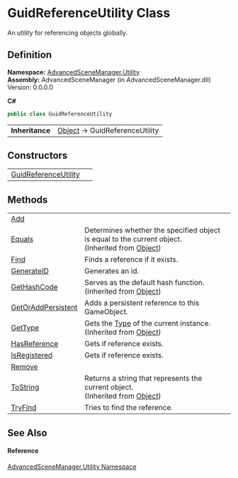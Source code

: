 # GuidReferenceUtility Class


An utility for referencing objects globally.



## Definition
**Namespace:** <a href="N_AdvancedSceneManager_Utility.md">AdvancedSceneManager.Utility</a>  
**Assembly:** AdvancedSceneManager (in AdvancedSceneManager.dll) Version: 0.0.0.0

**C#**
``` C#
public class GuidReferenceUtility
```

<table><tr><td><strong>Inheritance</strong></td><td><a href="https://learn.microsoft.com/dotnet/api/system.object" target="_blank" rel="noopener noreferrer">Object</a>  →  GuidReferenceUtility</td></tr>
</table>



## Constructors
<table>
<tr>
<td><a href="M_AdvancedSceneManager_Utility_GuidReferenceUtility__ctor.md">GuidReferenceUtility</a></td>
<td> </td></tr>
</table>

## Methods
<table>
<tr>
<td><a href="M_AdvancedSceneManager_Utility_GuidReferenceUtility_Add.md">Add</a></td>
<td> </td></tr>
<tr>
<td><a href="https://learn.microsoft.com/dotnet/api/system.object.equals#system-object-equals(system-object)" target="_blank" rel="noopener noreferrer">Equals</a></td>
<td>Determines whether the specified object is equal to the current object.<br />(Inherited from <a href="https://learn.microsoft.com/dotnet/api/system.object" target="_blank" rel="noopener noreferrer">Object</a>)</td></tr>
<tr>
<td><a href="M_AdvancedSceneManager_Utility_GuidReferenceUtility_Find.md">Find</a></td>
<td>Finds a reference if it exists.</td></tr>
<tr>
<td><a href="M_AdvancedSceneManager_Utility_GuidReferenceUtility_GenerateID.md">GenerateID</a></td>
<td>Generates an id.</td></tr>
<tr>
<td><a href="https://learn.microsoft.com/dotnet/api/system.object.gethashcode" target="_blank" rel="noopener noreferrer">GetHashCode</a></td>
<td>Serves as the default hash function.<br />(Inherited from <a href="https://learn.microsoft.com/dotnet/api/system.object" target="_blank" rel="noopener noreferrer">Object</a>)</td></tr>
<tr>
<td><a href="M_AdvancedSceneManager_Utility_GuidReferenceUtility_GetOrAddPersistent.md">GetOrAddPersistent</a></td>
<td>Adds a persistent reference to this GameObject.</td></tr>
<tr>
<td><a href="https://learn.microsoft.com/dotnet/api/system.object.gettype" target="_blank" rel="noopener noreferrer">GetType</a></td>
<td>Gets the <a href="https://learn.microsoft.com/dotnet/api/system.type" target="_blank" rel="noopener noreferrer">Type</a> of the current instance.<br />(Inherited from <a href="https://learn.microsoft.com/dotnet/api/system.object" target="_blank" rel="noopener noreferrer">Object</a>)</td></tr>
<tr>
<td><a href="M_AdvancedSceneManager_Utility_GuidReferenceUtility_HasReference.md">HasReference</a></td>
<td>Gets if reference exists.</td></tr>
<tr>
<td><a href="M_AdvancedSceneManager_Utility_GuidReferenceUtility_IsRegistered.md">IsRegistered</a></td>
<td>Gets if reference exists.</td></tr>
<tr>
<td><a href="M_AdvancedSceneManager_Utility_GuidReferenceUtility_Remove.md">Remove</a></td>
<td> </td></tr>
<tr>
<td><a href="https://learn.microsoft.com/dotnet/api/system.object.tostring" target="_blank" rel="noopener noreferrer">ToString</a></td>
<td>Returns a string that represents the current object.<br />(Inherited from <a href="https://learn.microsoft.com/dotnet/api/system.object" target="_blank" rel="noopener noreferrer">Object</a>)</td></tr>
<tr>
<td><a href="M_AdvancedSceneManager_Utility_GuidReferenceUtility_TryFind.md">TryFind</a></td>
<td>Tries to find the reference.</td></tr>
</table>

## See Also


#### Reference
<a href="N_AdvancedSceneManager_Utility.md">AdvancedSceneManager.Utility Namespace</a>  
